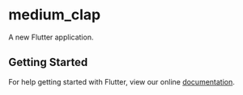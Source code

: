 # medium_clap

A new Flutter application.

## Getting Started

For help getting started with Flutter, view our online
[documentation](https://flutter.io/).
